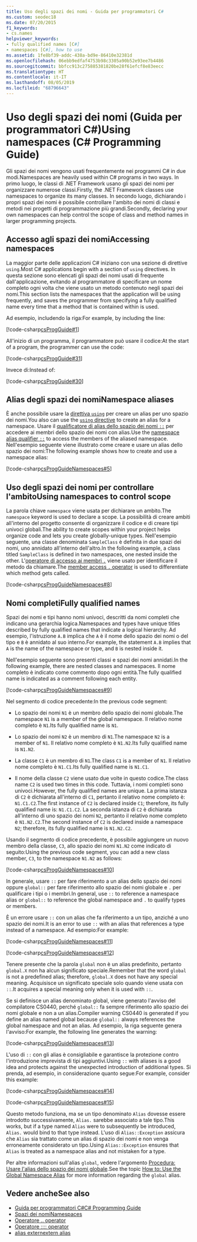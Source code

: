 ```yaml
---
title: Uso degli spazi dei nomi - Guida per programmatori C#
ms.custom: seodec18
ms.date: 07/20/2015
f1_keywords:
- cs.names
helpviewer_keywords:
- fully qualified names [C#]
- namespaces [C#], how to use
ms.assetid: 1fe8bf39-addc-438a-bd9e-86410e32381d
ms.openlocfilehash: 06ebb9edfaf4753b98c3305a90b52e93ee7b4486
ms.sourcegitcommit: bbfcc913c275885381820be28f61efcf8e83eecc
ms.translationtype: HT
ms.contentlocale: it-IT
ms.lasthandoff: 08/05/2019
ms.locfileid: "68796643"
---
```

# <a name="using-namespaces-c-programming-guide"></a><span data-ttu-id="84f69-102">Uso degli spazi dei nomi (Guida per programmatori C#)</span><span class="sxs-lookup"><span data-stu-id="84f69-102">Using namespaces (C# Programming Guide)</span></span>

<span data-ttu-id="84f69-103">Gli spazi dei nomi vengono usati frequentemente nei programmi C# in due modi.</span><span class="sxs-lookup"><span data-stu-id="84f69-103">Namespaces are heavily used within C# programs in two ways.</span></span> <span data-ttu-id="84f69-104">In primo luogo, le classi di .NET Framework usano gli spazi dei nomi per organizzare numerose classi.</span><span class="sxs-lookup"><span data-stu-id="84f69-104">Firstly, the .NET Framework classes use namespaces to organize its many classes.</span></span> <span data-ttu-id="84f69-105">In secondo luogo, dichiarando i propri spazi dei nomi è possibile controllare l'ambito dei nomi di classi e metodi nei progetti di programmazione più grandi.</span><span class="sxs-lookup"><span data-stu-id="84f69-105">Secondly, declaring your own namespaces can help control the scope of class and method names in larger programming projects.</span></span>  
  
## <a name="accessing-namespaces"></a><span data-ttu-id="84f69-106">Accesso agli spazi dei nomi</span><span class="sxs-lookup"><span data-stu-id="84f69-106">Accessing namespaces</span></span>

 <span data-ttu-id="84f69-107">La maggior parte delle applicazioni C# iniziano con una sezione di direttive `using`.</span><span class="sxs-lookup"><span data-stu-id="84f69-107">Most C# applications begin with a section of `using` directives.</span></span> <span data-ttu-id="84f69-108">In questa sezione sono elencati gli spazi dei nomi usati di frequente dall'applicazione, evitando al programmatore di specificare un nome completo ogni volta che viene usato un metodo contenuto negli spazi dei nomi.</span><span class="sxs-lookup"><span data-stu-id="84f69-108">This section lists the namespaces that the application will be using frequently, and saves the programmer from specifying a fully qualified name every time that a method that is contained within is used.</span></span>  
  
 <span data-ttu-id="84f69-109">Ad esempio, includendo la riga:</span><span class="sxs-lookup"><span data-stu-id="84f69-109">For example, by including the line:</span></span>  
  
 [!code-csharp[csProgGuide#1](~/samples/snippets/csharp/VS_Snippets_VBCSharp/csProgGuide/CS/using.cs#1)]  
  
 <span data-ttu-id="84f69-110">All'inizio di un programma, il programmatore può usare il codice:</span><span class="sxs-lookup"><span data-stu-id="84f69-110">At the start of a program, the programmer can use the code:</span></span>  
  
 [!code-csharp[csProgGuide#31](~/samples/snippets/csharp/VS_Snippets_VBCSharp/csProgGuide/CS/progGuide.cs#31)]  
  
 <span data-ttu-id="84f69-111">Invece di:</span><span class="sxs-lookup"><span data-stu-id="84f69-111">Instead of:</span></span>  
  
 [!code-csharp[csProgGuide#30](~/samples/snippets/csharp/VS_Snippets_VBCSharp/csProgGuide/CS/progGuide.cs#30)]  
  
## <a name="namespace-aliases"></a><span data-ttu-id="84f69-112">Alias degli spazi dei nomi</span><span class="sxs-lookup"><span data-stu-id="84f69-112">Namespace aliases</span></span>

 <span data-ttu-id="84f69-113">È anche possibile usare la [direttiva `using`](../../language-reference/keywords/using-directive.md) per creare un alias per uno spazio dei nomi.</span><span class="sxs-lookup"><span data-stu-id="84f69-113">You also can use the [`using` directive](../../language-reference/keywords/using-directive.md) to create an alias for a namespace.</span></span> <span data-ttu-id="84f69-114">Usare il [qualificatore di alias dello spazio dei nomi `::`](../../language-reference/operators/namespace-alias-qualifier.md) per accedere ai membri dello spazio dei nomi con alias.</span><span class="sxs-lookup"><span data-stu-id="84f69-114">Use the [namespace alias qualifier `::`](../../language-reference/operators/namespace-alias-qualifier.md) to access the members of the aliased namespace.</span></span> <span data-ttu-id="84f69-115">Nell'esempio seguente viene illustrato come creare e usare un alias dello spazio dei nomi:</span><span class="sxs-lookup"><span data-stu-id="84f69-115">The following example shows how to create and use a namespace alias:</span></span>
  
[!code-csharp[csProgGuideNamespaces#5](~/samples/snippets/csharp/VS_Snippets_VBCSharp/csProgGuideNamespaces/CS/Namespaces.cs#5)]
  
## <a name="using-namespaces-to-control-scope"></a><span data-ttu-id="84f69-116">Uso degli spazi dei nomi per controllare l'ambito</span><span class="sxs-lookup"><span data-stu-id="84f69-116">Using namespaces to control scope</span></span>

 <span data-ttu-id="84f69-117">La parola chiave `namespace` viene usata per dichiarare un ambito.</span><span class="sxs-lookup"><span data-stu-id="84f69-117">The `namespace` keyword is used to declare a scope.</span></span> <span data-ttu-id="84f69-118">La possibilità di creare ambiti all'interno del progetto consente di organizzare il codice e di creare tipi univoci globali.</span><span class="sxs-lookup"><span data-stu-id="84f69-118">The ability to create scopes within your project helps organize code and lets you create globally-unique types.</span></span> <span data-ttu-id="84f69-119">Nell'esempio seguente, una classe denominata `SampleClass` è definita in due spazi dei nomi, uno annidato all'interno dell'altro.</span><span class="sxs-lookup"><span data-stu-id="84f69-119">In the following example, a class titled `SampleClass` is defined in two namespaces, one nested inside the other.</span></span> <span data-ttu-id="84f69-120">L'[operatore di accesso ai membri `.`](../../language-reference/operators/member-access-operators.md#member-access-operator-) viene usato per identificare il metodo da chiamare.</span><span class="sxs-lookup"><span data-stu-id="84f69-120">The [member access `.` operator](../../language-reference/operators/member-access-operators.md#member-access-operator-) is used to differentiate which method gets called.</span></span>  
  
 [!code-csharp[csProgGuideNamespaces#8](~/samples/snippets/csharp/VS_Snippets_VBCSharp/csProgGuideNamespaces/CS/Namespaces.cs#8)]  
  
## <a name="fully-qualified-names"></a><span data-ttu-id="84f69-121">Nomi completi</span><span class="sxs-lookup"><span data-stu-id="84f69-121">Fully qualified names</span></span>

 <span data-ttu-id="84f69-122">Spazi dei nomi e tipi hanno nomi univoci, descritti da nomi completi che indicano una gerarchia logica.</span><span class="sxs-lookup"><span data-stu-id="84f69-122">Namespaces and types have unique titles described by fully qualified names that indicate a logical hierarchy.</span></span> <span data-ttu-id="84f69-123">Ad esempio, l'istruzione `A.B` implica che `A` è il nome dello spazio dei nomi o del tipo e `B` è annidato al suo interno.</span><span class="sxs-lookup"><span data-stu-id="84f69-123">For example, the statement `A.B` implies that `A` is the name of the namespace or type, and `B` is nested inside it.</span></span>  
  
 <span data-ttu-id="84f69-124">Nell'esempio seguente sono presenti classi e spazi dei nomi annidati.</span><span class="sxs-lookup"><span data-stu-id="84f69-124">In the following example, there are nested classes and namespaces.</span></span> <span data-ttu-id="84f69-125">Il nome completo è indicato come commento dopo ogni entità.</span><span class="sxs-lookup"><span data-stu-id="84f69-125">The fully qualified name is indicated as a comment following each entity.</span></span>  
  
 [!code-csharp[csProgGuideNamespaces#9](~/samples/snippets/csharp/VS_Snippets_VBCSharp/csProgGuideNamespaces/CS/Namespaces.cs#9)]  
  
 <span data-ttu-id="84f69-126">Nel segmento di codice precedente:</span><span class="sxs-lookup"><span data-stu-id="84f69-126">In the previous code segment:</span></span>  
  
- <span data-ttu-id="84f69-127">Lo spazio dei nomi `N1` è un membro dello spazio dei nomi globale.</span><span class="sxs-lookup"><span data-stu-id="84f69-127">The namespace `N1` is a member of the global namespace.</span></span> <span data-ttu-id="84f69-128">Il relativo nome completo è `N1`.</span><span class="sxs-lookup"><span data-stu-id="84f69-128">Its fully qualified name is `N1`.</span></span>  
  
- <span data-ttu-id="84f69-129">Lo spazio dei nomi `N2` è un membro di `N1`.</span><span class="sxs-lookup"><span data-stu-id="84f69-129">The namespace `N2` is a member of `N1`.</span></span> <span data-ttu-id="84f69-130">Il relativo nome completo è `N1.N2`.</span><span class="sxs-lookup"><span data-stu-id="84f69-130">Its fully qualified name is `N1.N2`.</span></span>  
  
- <span data-ttu-id="84f69-131">La classe `C1` è un membro di `N1`.</span><span class="sxs-lookup"><span data-stu-id="84f69-131">The class `C1` is a member of `N1`.</span></span> <span data-ttu-id="84f69-132">Il relativo nome completo è `N1.C1`.</span><span class="sxs-lookup"><span data-stu-id="84f69-132">Its fully qualified name is `N1.C1`.</span></span>  
  
- <span data-ttu-id="84f69-133">Il nome della classe `C2` viene usato due volte in questo codice.</span><span class="sxs-lookup"><span data-stu-id="84f69-133">The class name `C2` is used two times in this code.</span></span> <span data-ttu-id="84f69-134">Tuttavia, i nomi completi sono univoci.</span><span class="sxs-lookup"><span data-stu-id="84f69-134">However, the fully qualified names are unique.</span></span> <span data-ttu-id="84f69-135">La prima istanza di `C2` è dichiarata all'interno di `C1`, pertanto il relativo nome completo è: `N1.C1.C2`.</span><span class="sxs-lookup"><span data-stu-id="84f69-135">The first instance of `C2` is declared inside `C1`; therefore, its fully qualified name is: `N1.C1.C2`.</span></span> <span data-ttu-id="84f69-136">La seconda istanza di `C2` è dichiarata all'interno di uno spazio dei nomi `N2`, pertanto il relativo nome completo è `N1.N2.C2`.</span><span class="sxs-lookup"><span data-stu-id="84f69-136">The second instance of `C2` is declared inside a namespace `N2`; therefore, its fully qualified name is `N1.N2.C2`.</span></span>  
  
 <span data-ttu-id="84f69-137">Usando il segmento di codice precedente, è possibile aggiungere un nuovo membro della classe, `C3`, allo spazio dei nomi `N1.N2` come indicato di seguito:</span><span class="sxs-lookup"><span data-stu-id="84f69-137">Using the previous code segment, you can add a new class member, `C3`, to the namespace `N1.N2` as follows:</span></span>  
  
 [!code-csharp[csProgGuideNamespaces#10](~/samples/snippets/csharp/VS_Snippets_VBCSharp/csProgGuideNamespaces/CS/Namespaces.cs#10)]  
  
 <span data-ttu-id="84f69-138">In generale, usare `::` per fare riferimento a un alias dello spazio dei nomi oppure `global::` per fare riferimento allo spazio dei nomi globale e `.` per qualificare i tipi o i membri.</span><span class="sxs-lookup"><span data-stu-id="84f69-138">In general, use `::` to reference a namespace alias or `global::` to reference the global namespace and `.` to qualify types or members.</span></span>  
  
 <span data-ttu-id="84f69-139">È un errore usare `::` con un alias che fa riferimento a un tipo, anziché a uno spazio dei nomi.</span><span class="sxs-lookup"><span data-stu-id="84f69-139">It is an error to use `::` with an alias that references a type instead of a namespace.</span></span> <span data-ttu-id="84f69-140">Ad esempio:</span><span class="sxs-lookup"><span data-stu-id="84f69-140">For example:</span></span>  
  
 [!code-csharp[csProgGuideNamespaces#11](~/samples/snippets/csharp/VS_Snippets_VBCSharp/csProgGuideNamespaces/CS/Namespaces2.cs#11)]  
  
 [!code-csharp[csProgGuideNamespaces#12](~/samples/snippets/csharp/VS_Snippets_VBCSharp/csProgGuideNamespaces/CS/Namespaces2.cs#12)]  
  
 <span data-ttu-id="84f69-141">Tenere presente che la parola `global` non è un alias predefinito, pertanto `global.X` non ha alcun significato speciale.</span><span class="sxs-lookup"><span data-stu-id="84f69-141">Remember that the word `global` is not a predefined alias; therefore, `global.X` does not have any special meaning.</span></span> <span data-ttu-id="84f69-142">Acquisisce un significato speciale solo quando viene usata con `::`.</span><span class="sxs-lookup"><span data-stu-id="84f69-142">It acquires a special meaning only when it is used with `::`.</span></span>  
  
 <span data-ttu-id="84f69-143">Se si definisce un alias denominato global, viene generato l'avviso del compilatore CS0440, perché `global::` fa sempre riferimento allo spazio dei nomi globale e non a un alias.</span><span class="sxs-lookup"><span data-stu-id="84f69-143">Compiler warning CS0440 is generated if you define an alias named global because `global::` always references the global namespace and not an alias.</span></span> <span data-ttu-id="84f69-144">Ad esempio, la riga seguente genera l'avviso:</span><span class="sxs-lookup"><span data-stu-id="84f69-144">For example, the following line generates the warning:</span></span>  
  
 [!code-csharp[csProgGuideNamespaces#13](~/samples/snippets/csharp/VS_Snippets_VBCSharp/csProgGuideNamespaces/CS/Namespaces2.cs#13)]  
  
 <span data-ttu-id="84f69-145">L'uso di `::` con gli alias è consigliabile e garantisce la protezione contro l'introduzione imprevista di tipi aggiuntivi.</span><span class="sxs-lookup"><span data-stu-id="84f69-145">Using `::` with aliases is a good idea and protects against the unexpected introduction of additional types.</span></span> <span data-ttu-id="84f69-146">Si prenda, ad esempio, in considerazione quanto segue:</span><span class="sxs-lookup"><span data-stu-id="84f69-146">For example, consider this example:</span></span>  
  
 [!code-csharp[csProgGuideNamespaces#14](~/samples/snippets/csharp/VS_Snippets_VBCSharp/csProgGuideNamespaces/CS/Namespaces.cs#14)]  
  
 [!code-csharp[csProgGuideNamespaces#15](~/samples/snippets/csharp/VS_Snippets_VBCSharp/csProgGuideNamespaces/CS/Namespaces.cs#15)]  
  
 <span data-ttu-id="84f69-147">Questo metodo funziona, ma se un tipo denominato `Alias` dovesse essere introdotto successivamente, `Alias.` sarebbe associato a tale tipo.</span><span class="sxs-lookup"><span data-stu-id="84f69-147">This works, but if a type named `Alias` were to subsequently be introduced, `Alias.` would bind to that type instead.</span></span> <span data-ttu-id="84f69-148">L'uso di `Alias::Exception` assicura che `Alias` sia trattato come un alias di spazio dei nomi e non venga erroneamente considerato un tipo.</span><span class="sxs-lookup"><span data-stu-id="84f69-148">Using `Alias::Exception` ensures that `Alias` is treated as a namespace alias and not mistaken for a type.</span></span>  
  
 <span data-ttu-id="84f69-149">Per altre informazioni sull'alias `global`, vedere l'argomento [Procedura: Usare l'alias dello spazio dei nomi globale](../../../csharp/programming-guide/namespaces/how-to-use-the-global-namespace-alias.md).</span><span class="sxs-lookup"><span data-stu-id="84f69-149">See the topic [How to: Use the Global Namespace Alias](../../../csharp/programming-guide/namespaces/how-to-use-the-global-namespace-alias.md) for more information regarding the `global` alias.</span></span>  
  
## <a name="see-also"></a><span data-ttu-id="84f69-150">Vedere anche</span><span class="sxs-lookup"><span data-stu-id="84f69-150">See also</span></span>

- [<span data-ttu-id="84f69-151">Guida per programmatori C#</span><span class="sxs-lookup"><span data-stu-id="84f69-151">C# Programming Guide</span></span>](../../../csharp/programming-guide/index.md)
- [<span data-ttu-id="84f69-152">Spazi dei nomi</span><span class="sxs-lookup"><span data-stu-id="84f69-152">Namespaces</span></span>](../../../csharp/programming-guide/namespaces/index.md)
- [<span data-ttu-id="84f69-153">Operatore .</span><span class="sxs-lookup"><span data-stu-id="84f69-153">. operator</span></span>](../../../csharp/language-reference/operators/member-access-operators.md#member-access-operator-)
- [<span data-ttu-id="84f69-154">Operatore ::</span><span class="sxs-lookup"><span data-stu-id="84f69-154">:: operator</span></span>](../../../csharp/language-reference/operators/namespace-alias-qualifier.md)
- [<span data-ttu-id="84f69-155">alias extern</span><span class="sxs-lookup"><span data-stu-id="84f69-155">extern alias</span></span>](../../../csharp/language-reference/keywords/extern-alias.md)
